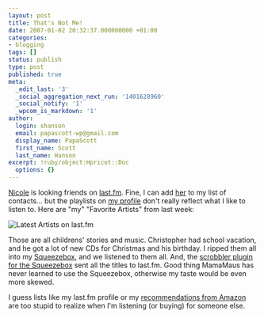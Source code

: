 ```yaml
---
layout: post
title: That's Not Me!
date: 2007-01-02 20:32:37.000000000 +01:00
categories:
- blogging
tags: []
status: publish
type: post
published: true
meta:
  _edit_last: '3'
  _social_aggregation_next_run: '1401628960'
  _social_notify: '1'
  _wpcom_is_markdown: '1'
author:
  login: shanson
  email: papascott-wp@gmail.com
  display_name: PapaScott
  first_name: Scott
  last_name: Hanson
excerpt: !ruby/object:Hpricot::Doc
  options: {}
---
```

<p><a href="http://beissholz.de/pivot/artikel-1463.html">Nicole</a> is looking friends on <a href="http://www.last.fm/">last.fm</a>. Fine, I can add <a href="http://www.last.fm/user/nixande">her</a> to my list of contacts... but the playlists on <a href="http://www.last.fm/user/papascott">my profile</a> don't really reflect what I like to listen to. Here are "my" "Favorite Artists" from last week:</p>
<p><img src="https://www.papascott.de/wordpress/wp-content/uploads/2007/01/latest_artists_on_lastfm.gif" alt="Latest Artists on last.fm" /></p>
<p>Those are all childrens' stories and music. Christopher had school vacation, and he got a lot of new CDs for Christmas and his birthday. I ripped them all into my <a href="http://www.slimdevices.com/pi_squeezebox.html">Squeezebox</a>, and we listened to them all. And, the <a href="http://slimscrobbler.sourceforge.net/">scrobbler plugin for the Squeezebox</a> sent all the titles to last.fm. Good thing MamaMaus has never learned to use the Squeezebox, otherwise my taste would be even more skewed.</p>
<p>I guess lists like my last.fm profile or my <a href="http://www.amazon.com/gp/yourstore/">recommendations from Amazon</a> are too stupid to realize when I'm listening (or buying) for someone else.</p>
